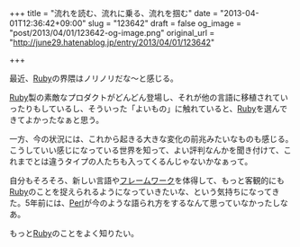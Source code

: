 +++
title = "流れを読む、流れに乗る、流れを掴む"
date = "2013-04-01T12:36:42+09:00"
slug = "123642"
draft = false
og_image = "post/2013/04/01/123642-og-image.png"
original_url = "http://june29.hatenablog.jp/entry/2013/04/01/123642"

+++

<p>最近、<a class="keyword" href="http://d.hatena.ne.jp/keyword/Ruby">Ruby</a>の界隈はノリノリだな〜と感じる。</p>
<p><a class="keyword" href="http://d.hatena.ne.jp/keyword/Ruby">Ruby</a>製の素敵なプロダクトがどんどん登場し、それが他の言語に移植されていったりもしているし、そういった「よいもの」に触れていると、<a class="keyword" href="http://d.hatena.ne.jp/keyword/Ruby">Ruby</a>を選んできてよかったなぁと思う。</p>
<p>一方、今の状況には、これから起きる大きな変化の前兆みたいなものも感じる。こうしていい感じになっている世界を知って、よい評判なんかを聞き付けて、これまでとは違うタイプの人たちも入ってくるんじゃないかなぁって。</p>
<p>自分もそろそろ、新しい言語や<a class="keyword" href="http://d.hatena.ne.jp/keyword/%A5%D5%A5%EC%A1%BC%A5%E0%A5%EF%A1%BC%A5%AF">フレームワーク</a>を体得して、もっと客観的にも<a class="keyword" href="http://d.hatena.ne.jp/keyword/Ruby">Ruby</a>のことを捉えられるようになっていきたいな、という気持ちになってきた。5年前には、<a class="keyword" href="http://d.hatena.ne.jp/keyword/Perl">Perl</a>が今のような語られ方をするなんて思っていなかったしなあ。</p>
<p>もっと<a class="keyword" href="http://d.hatena.ne.jp/keyword/Ruby">Ruby</a>のことをよく知りたい。</p>
